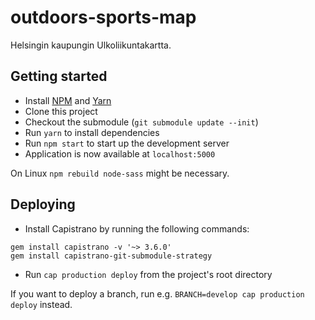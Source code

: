 # outdoors-sports-map

Helsingin kaupungin Ulkoliikuntakartta.

## Getting started

- Install [NPM](https://www.npmjs.com/) and [Yarn](https://yarnpkg.com)
- Clone this project
- Checkout the submodule (`git submodule update --init`)
- Run `yarn` to install dependencies
- Run `npm start` to start up the development server
- Application is now available at `localhost:5000`

On Linux `npm rebuild node-sass` might be necessary.

## Deploying

* Install Capistrano by running the following commands:

```
gem install capistrano -v '~> 3.6.0'
gem install capistrano-git-submodule-strategy
```

* Run `cap production deploy` from the project's root directory

If you want to deploy a branch, run e.g. `BRANCH=develop cap production deploy` instead.
